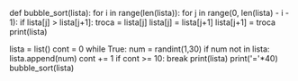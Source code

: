 def bubble_sort(lista):
    for i in range(len(lista)): 
        for j in range(0, len(lista) - i - 1):
            if lista[j] > lista[j+1]:
                troca = lista[j]
                lista[j] = lista[j+1]
                lista[j+1] = troca
                print(lista)
    
lista = list()
cont = 0
while True:
    num = randint(1,30)
    if num not in lista:
        lista.append(num)
        cont += 1
    if cont >= 10:
        break 
print(lista)
print('='*40)
bubble_sort(lista)
